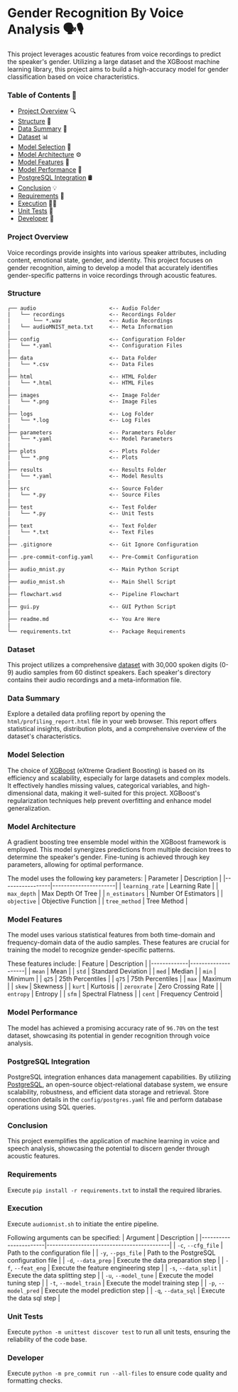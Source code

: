 # Gender Recognition By Voice Analysis 🗣️🎙️
This project leverages acoustic features from voice recordings to predict the speaker's gender. Utilizing a large dataset and the XGBoost machine learning library, this project aims to build a high-accuracy model for gender classification based on voice characteristics.

### Table of Contents 📖
- [Project Overview](#project-overview) 🔍
- [Structure](#structure) 📂
- [Data Summary](#data-summary) 🎲
- [Dataset](#dataset) 📊
- [Model Selection](#model-selection) 🧰
- [Model Architecture](#model-architecture) ⚙️
- [Model Features](#model-features) 🧠
- [Model Performance](#model-performance) 🎯
- [PostgreSQL Integration](#postgresql-integration) 🛢️
- [Conclusion](#conclusion) 💡
- [Requirements](#requirements) 📑
- [Execution](#execution) 🏃‍♂️
- [Unit Tests](#unit-tests) 🧪
- [Developer](#developer) 👤

### Project Overview
Voice recordings provide insights into various speaker attributes, including content, emotional state, gender, and identity. This project focuses on gender recognition, aiming to develop a model that accurately identifies gender-specific patterns in voice recordings through acoustic features.

### Structure
```
┌── audio                       <-- Audio Folder
|   └── recordings              <-- Recordings Folder
|       └── *.wav               <-- Audio Recordings
|   └── audioMNIST_meta.txt     <-- Meta Information
|
├── config                      <-- Configuration Folder
|   └── *.yaml                  <-- Configuration Files
|
├── data                        <-- Data Folder
|   └── *.csv                   <-- Data Files
|
├── html                        <-- HTML Folder
|   └── *.html                  <-- HTML Files
|
├── images                      <-- Image Folder
|   └── *.png                   <-- Image Files
|
├── logs                        <-- Log Folder
|   └── *.log                   <-- Log Files
|
├── parameters                  <-- Parameters Folder
|   └── *.yaml                  <-- Model Parameters
|
├── plots                       <-- Plots Folder
|   └── *.png                   <-- Plots
|
├── results                     <-- Results Folder
|   └── *.yaml                  <-- Model Results
|
├── src                         <-- Source Folder
|   └── *.py                    <-- Source Files
|
├── test                        <-- Test Folder
|   └── *.py                    <-- Unit Tests
|
├── text                        <-- Text Folder
|   └── *.txt                   <-- Text Files
|
├── .gitignore                  <-- Git Ignore Configuration
|
├── .pre-commit-config.yaml     <-- Pre-Commit Configuration
|
├── audio_mnist.py              <-- Main Python Script
|
├── audio_mnist.sh              <-- Main Shell Script
|
├── flowchart.wsd               <-- Pipeline Flowchart
|
├── gui.py                      <-- GUI Python Script
|
├── readme.md                   <-- You Are Here
|
└── requirements.txt            <-- Package Requirements
```

### Dataset
This project utilizes a comprehensive [dataset](https://www.kaggle.com/datasets/primaryobjects/voicegender) with 30,000 spoken digits (0-9) audio samples from 60 distinct speakers. Each speaker's directory contains their audio recordings and a meta-information file.

### Data Summary
Explore a detailed data profiling report by opening the `html/profiling_report.html` file in your web browser. This report offers statistical insights, distribution plots, and a comprehensive overview of the dataset's characteristics.

### Model Selection
The choice of [XGBoost](https://xgboost.readthedocs.io/en/stable/) (eXtreme Gradient Boosting) is based on its efficiency and scalability, especially for large datasets and complex models. It effectively handles missing values, categorical variables, and high-dimensional data, making it well-suited for this project. XGBoost's regularization techniques help prevent overfitting and enhance model generalization.

### Model Architecture
A gradient boosting tree ensemble model within the XGBoost framework is employed. This model synergizes predictions from multiple decision trees to determine the speaker's gender. Fine-tuning is achieved through key parameters, allowing for optimal performance.

The model uses the following key parameters:
| Parameter       | Description          |
|-----------------|----------------------|
| `learning_rate` | Learning Rate        |
| `max_depth`     | Max Depth Of Tree    |
| `n_estimators`  | Number Of Estimators |
| `objective`     | Objective Function   |
| `tree_method`   | Tree Method          |

### Model Features
The model uses various statistical features from both time-domain and frequency-domain data of the audio samples. These features are crucial for training the model to recognize gender-specific patterns.

These features include:
| Feature     | Description        |
|-------------|--------------------|
| `mean`      | Mean               |
| `std`       | Standard Deviation |
| `med`       | Median             |
| `min`       | Minimum            |
| `q25`       | 25th Percentiles   |
| `q75`       | 75th Percentiles   |
| `max`       | Maximum            |
| `skew`      | Skewness           |
| `kurt`      | Kurtosis           |
| `zeroxrate` | Zero Crossing Rate |
| `entropy`   | Entropy            |
| `sfm`       | Spectral Flatness  |
| `cent`      | Frequency Centroid |

### Model Performance
The model has achieved a promising accuracy rate of `96.70%` on the test dataset, showcasing its potential in gender recognition through voice analysis.

### PostgreSQL Integration
PostgreSQL integration enhances data management capabilities. By utilizing [PostgreSQL](https://www.postgresql.org), an open-source object-relational database system, we ensure scalability, robustness, and efficient data storage and retrieval. Store connection details in the `config/postgres.yaml` file and perform database operations using SQL queries.

### Conclusion
This project exemplifies the application of machine learning in voice and speech analysis, showcasing the potential to discern gender through acoustic features.

### Requirements
Execute `pip install -r requirements.txt` to install the required libraries.

### Execution
Execute `audiomnist.sh` to initiate the entire pipeline.

Following arguments can be specified:
| Argument              | Description                               |
|-----------------------|-------------------------------------------|
| `-c`, `--cfg_file`    | Path to the configuration file            |
| `-y`, `--pgs_file`    | Path to the PostgreSQL configuration file |
| `-d`, `--data_prep`   | Execute the data preparation step         |
| `-f`, `--feat_eng`    | Execute the feature engineering step      |
| `-s`, `--data_split`  | Execute the data splitting step           |
| `-u`, `--model_tune`  | Execute the model tuning step             |
| `-t`, `--model_train` | Execute the model training step           |
| `-p`, `--model_pred`  | Execute the model prediction step         |
| `-q`, `--data_sql`    | Execute the data sql step                 |

### Unit Tests
Execute `python -m unittest discover test` to run all unit tests, ensuring the reliability of the code base.

### Developer
Execute `python -m pre_commit run --all-files` to ensure code quality and formatting checks.
